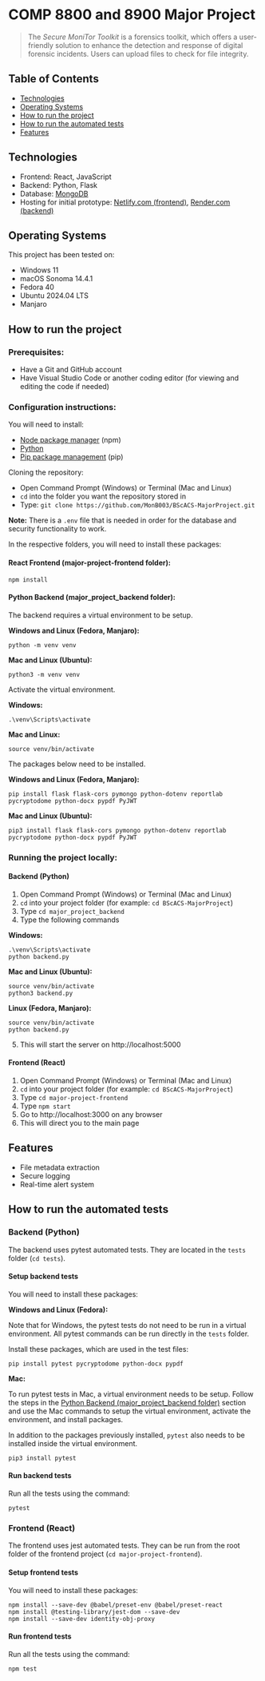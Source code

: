 # COMP 8800 and 8900 Major Project
> The *Secure MoniTor Toolkit* is a forensics toolkit, which offers a user-friendly solution to enhance the detection and response of digital forensic incidents. Users can upload files to check for file integrity.

## Table of Contents
- [Technologies](#technologies)
- [Operating Systems](#operating-systems)
- [How to run the project](#how-to-run-project)
- [How to run the automated tests](#how-to-run-tests)
- [Features](#features)

## Technologies
* Frontend: React, JavaScript
* Backend: Python, Flask
* Database: [MongoDB](https://www.mongodb.com/)
* Hosting for initial prototype: [Netlify.com (frontend)](https://www.netlify.com/), [Render.com (backend)](https://render.com/)

## <a id="operating-systems">Operating Systems</a>

This project has been tested on:
* Windows 11
* macOS Sonoma 14.4.1
* Fedora 40
* Ubuntu 2024.04 LTS
* Manjaro

## <a id="how-to-run-project">How to run the project</a>
### Prerequisites:
- Have a Git and GitHub account
- Have Visual Studio Code or another coding editor (for viewing and editing the code if needed)

### Configuration instructions:

You will need to install:
- [Node package manager](https://nodejs.org/en/download/) (npm)
- [Python](https://www.python.org/downloads/)
- [Pip package management](https://pypi.org/project/pip/) (pip)

Cloning the repository:
- Open Command Prompt (Windows) or Terminal (Mac and Linux)
- `cd` into the folder you want the repository stored in
- Type: `git clone https://github.com/MonB003/BScACS-MajorProject.git`

**Note:** There is a `.env` file that is needed in order for the database and security functionality to work.

In the respective folders, you will need to install these packages:
#### <a id="react-frontend">React Frontend (major-project-frontend folder):</a>
```
npm install
```
#### <a id="python-backend">Python Backend (major_project_backend folder):</a>
The backend requires a virtual environment to be setup. 

**Windows and Linux (Fedora, Manjaro):**
```
python -m venv venv
```
**Mac and Linux (Ubuntu):**
```
python3 -m venv venv
```

Activate the virtual environment.

**Windows:**
```
.\venv\Scripts\activate
```
**Mac and Linux:**
```
source venv/bin/activate
```

The packages below need to be installed.

**Windows and Linux (Fedora, Manjaro):**
```
pip install flask flask-cors pymongo python-dotenv reportlab pycryptodome python-docx pypdf PyJWT

```
**Mac and Linux (Ubuntu):**
```
pip3 install flask flask-cors pymongo python-dotenv reportlab pycryptodome python-docx pypdf PyJWT
```

### Running the project locally:
#### Backend (Python)
1. Open Command Prompt (Windows) or Terminal (Mac and Linux)
2. `cd` into your project folder (for example: `cd BScACS-MajorProject`)
3. Type `cd major_project_backend`
4. Type the following commands

**Windows:**
```
.\venv\Scripts\activate
python backend.py
```
**Mac and Linux (Ubuntu):**
```
source venv/bin/activate
python3 backend.py
```
**Linux (Fedora, Manjaro):**
```
source venv/bin/activate
python backend.py
```
5. This will start the server on http://localhost:5000

#### Frontend (React)
1. Open Command Prompt (Windows) or Terminal (Mac and Linux)
2. `cd` into your project folder (for example: `cd BScACS-MajorProject`)
3. Type `cd major-project-frontend`
4. Type `npm start`
5. Go to http://localhost:3000 on any browser
6. This will direct you to the main page

## <a id="features">Features</a>
- File metadata extraction
- Secure logging
- Real-time alert system

## <a id="how-to-run-tests">How to run the automated tests</a>
### Backend (Python)
The backend uses pytest automated tests. They are located in the `tests` folder (`cd tests`).

#### Setup backend tests
You will need to install these packages:

**Windows and Linux (Fedora):**

Note that for Windows, the pytest tests do not need to be run in a virtual environment. All pytest commands can be run directly in the `tests` folder.

Install these packages, which are used in the test files:
```
pip install pytest pycryptodome python-docx pypdf
```
**Mac:**

To run pytest tests in Mac, a virtual environment needs to be setup. Follow the steps in the <a href="#python-backend">Python Backend (major_project_backend folder)</a> section and use the Mac commands to setup the virtual environment, activate the environment, and install packages. 

In addition to the packages previously installed, `pytest` also needs to be installed inside the virtual environment.
```
pip3 install pytest
```

#### Run backend tests
Run all the tests using the command:
```
pytest
```

### Frontend (React)
The frontend uses jest automated tests. They can be run from the root folder of the frontend project (`cd major-project-frontend`).

#### Setup frontend tests
You will need to install these packages:
```
npm install --save-dev @babel/preset-env @babel/preset-react
npm install @testing-library/jest-dom --save-dev
npm install --save-dev identity-obj-proxy
```
#### Run frontend tests
Run all the tests using the command:
```
npm test
```